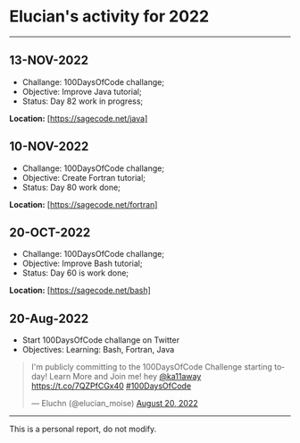 # Elucian's activity for 2022
---

## 13-NOV-2022

* Challange: 100DaysOfCode challange;
* Objective: Improve Java tutorial;
* Status: Day 82 work in progress;

**Location:** [https://sagecode.net/java]

## 10-NOV-2022

* Challange: 100DaysOfCode challange;
* Objective: Create Fortran tutorial;
* Status: Day 80 work done;


**Location:** [https://sagecode.net/fortran]

## 20-OCT-2022

* Challange: 100DaysOfCode challange;
* Objective: Improve Bash tutorial;
* Status: Day 60 is work done;

**Location:** [https://sagecode.net/bash]

## 20-Aug-2022 

* Start 100DaysOfCode challange on Twitter
* Objectives: Learning: Bash, Fortran, Java

<blockquote class="twitter-tweet"><p lang="en" dir="ltr">I&#39;m publicly committing to the 100DaysOfCode Challenge starting today! Learn More and Join me! hey <a href="https://twitter.com/ka11away?ref_src=twsrc%5Etfw">@ka11away</a> <a href="https://t.co/7QZPfCGx40">https://t.co/7QZPfCGx40</a> <a href="https://twitter.com/hashtag/100DaysOfCode?src=hash&amp;ref_src=twsrc%5Etfw">#100DaysOfCode</a></p>&mdash; Eluchn (@elucian_moise) <a href="https://twitter.com/elucian_moise/status/1560920394982383616?ref_src=twsrc%5Etfw">August 20, 2022</a></blockquote> <script async src="https://platform.twitter.com/widgets.js" charset="utf-8"></script>

---
This is a personal report, do not modify.
